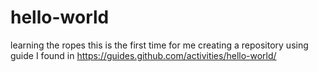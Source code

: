 # hello-world
learning the ropes
this is the first time for me creating a repository using guide I found in https://guides.github.com/activities/hello-world/
